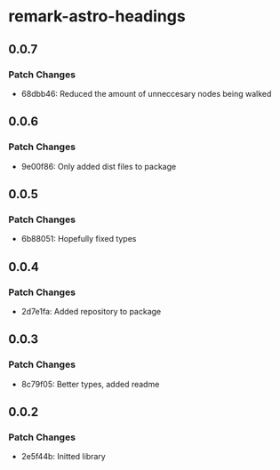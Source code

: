 # remark-astro-headings

## 0.0.7

### Patch Changes

- 68dbb46: Reduced the amount of unneccesary nodes being walked

## 0.0.6

### Patch Changes

- 9e00f86: Only added dist files to package

## 0.0.5

### Patch Changes

- 6b88051: Hopefully fixed types

## 0.0.4

### Patch Changes

- 2d7e1fa: Added repository to package

## 0.0.3

### Patch Changes

- 8c79f05: Better types, added readme

## 0.0.2

### Patch Changes

- 2e5f44b: Initted library
